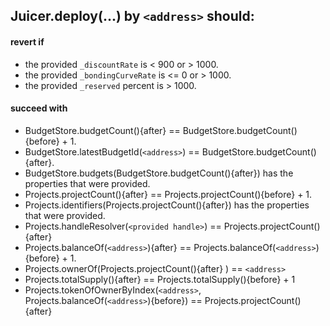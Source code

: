 ## Juicer.deploy(...) by `<address>` should:

#### revert if

- the provided `_discountRate` is < 900 or > 1000.
- the provided `_bondingCurveRate` is <= 0 or > 1000.
- the provided `_reserved` percent is > 1000.

#### succeed with

- BudgetStore.budgetCount(){after} == BudgetStore.budgetCount(){before} + 1.
- BudgetStore.latestBudgetId(`<address>`) == BudgetStore.budgetCount(){after}.
- BudgetStore.budgets(BudgetStore.budgetCount(){after}) has the properties that were provided.
- Projects.projectCount(){after} == Projects.projectCount(){before} + 1.
- Projects.identifiers(Projects.projectCount(){after}) has the properties that were provided.
- Projects.handleResolver(`<provided handle>`) == Projects.projectCount(){after}
- Projects.balanceOf(`<address>`){after} == Projects.balanceOf(`<address>`){before} + 1.
- Projects.ownerOf(Projects.projectCount(){after}
  ) == `<address>`
- Projects.totalSupply(){after} == Projects.totalSupply(){before} + 1
- Projects.tokenOfOwnerByIndex(`<address>`, Projects.balanceOf(`<address>`){before}) == Projects.projectCount(){after}
